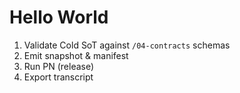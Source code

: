 # Hello World

1. Validate Cold SoT against `/04-contracts` schemas  
2. Emit snapshot & manifest  
3. Run PN (release)  
4. Export transcript


